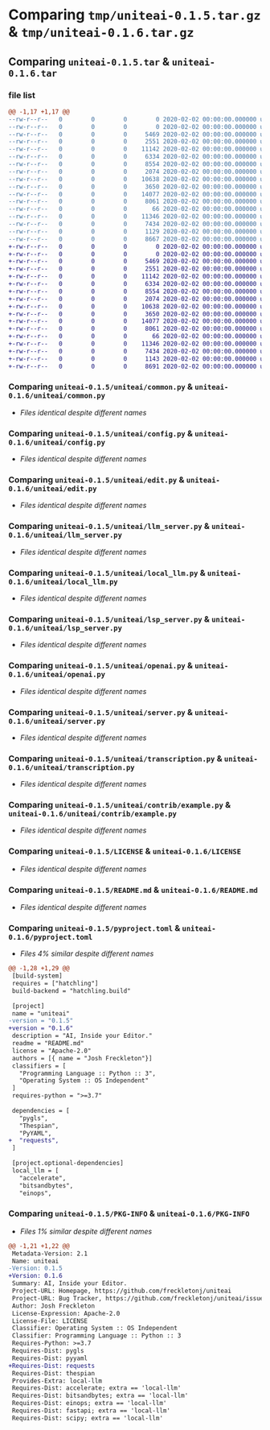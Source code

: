 # Comparing `tmp/uniteai-0.1.5.tar.gz` & `tmp/uniteai-0.1.6.tar.gz`

## Comparing `uniteai-0.1.5.tar` & `uniteai-0.1.6.tar`

### file list

```diff
@@ -1,17 +1,17 @@
--rw-r--r--   0        0        0        0 2020-02-02 00:00:00.000000 uniteai-0.1.5/uniteai/.dir-locals.el
--rw-r--r--   0        0        0        0 2020-02-02 00:00:00.000000 uniteai-0.1.5/uniteai/__init__.py
--rw-r--r--   0        0        0     5469 2020-02-02 00:00:00.000000 uniteai-0.1.5/uniteai/common.py
--rw-r--r--   0        0        0     2551 2020-02-02 00:00:00.000000 uniteai-0.1.5/uniteai/config.py
--rw-r--r--   0        0        0    11142 2020-02-02 00:00:00.000000 uniteai-0.1.5/uniteai/edit.py
--rw-r--r--   0        0        0     6334 2020-02-02 00:00:00.000000 uniteai-0.1.5/uniteai/llm_server.py
--rw-r--r--   0        0        0     8554 2020-02-02 00:00:00.000000 uniteai-0.1.5/uniteai/local_llm.py
--rw-r--r--   0        0        0     2074 2020-02-02 00:00:00.000000 uniteai-0.1.5/uniteai/lsp_server.py
--rw-r--r--   0        0        0    10638 2020-02-02 00:00:00.000000 uniteai-0.1.5/uniteai/openai.py
--rw-r--r--   0        0        0     3650 2020-02-02 00:00:00.000000 uniteai-0.1.5/uniteai/server.py
--rw-r--r--   0        0        0    14077 2020-02-02 00:00:00.000000 uniteai-0.1.5/uniteai/transcription.py
--rw-r--r--   0        0        0     8061 2020-02-02 00:00:00.000000 uniteai-0.1.5/uniteai/contrib/example.py
--rw-r--r--   0        0        0       66 2020-02-02 00:00:00.000000 uniteai-0.1.5/.gitignore
--rw-r--r--   0        0        0    11346 2020-02-02 00:00:00.000000 uniteai-0.1.5/LICENSE
--rw-r--r--   0        0        0     7434 2020-02-02 00:00:00.000000 uniteai-0.1.5/README.md
--rw-r--r--   0        0        0     1129 2020-02-02 00:00:00.000000 uniteai-0.1.5/pyproject.toml
--rw-r--r--   0        0        0     8667 2020-02-02 00:00:00.000000 uniteai-0.1.5/PKG-INFO
+-rw-r--r--   0        0        0        0 2020-02-02 00:00:00.000000 uniteai-0.1.6/uniteai/.dir-locals.el
+-rw-r--r--   0        0        0        0 2020-02-02 00:00:00.000000 uniteai-0.1.6/uniteai/__init__.py
+-rw-r--r--   0        0        0     5469 2020-02-02 00:00:00.000000 uniteai-0.1.6/uniteai/common.py
+-rw-r--r--   0        0        0     2551 2020-02-02 00:00:00.000000 uniteai-0.1.6/uniteai/config.py
+-rw-r--r--   0        0        0    11142 2020-02-02 00:00:00.000000 uniteai-0.1.6/uniteai/edit.py
+-rw-r--r--   0        0        0     6334 2020-02-02 00:00:00.000000 uniteai-0.1.6/uniteai/llm_server.py
+-rw-r--r--   0        0        0     8554 2020-02-02 00:00:00.000000 uniteai-0.1.6/uniteai/local_llm.py
+-rw-r--r--   0        0        0     2074 2020-02-02 00:00:00.000000 uniteai-0.1.6/uniteai/lsp_server.py
+-rw-r--r--   0        0        0    10638 2020-02-02 00:00:00.000000 uniteai-0.1.6/uniteai/openai.py
+-rw-r--r--   0        0        0     3650 2020-02-02 00:00:00.000000 uniteai-0.1.6/uniteai/server.py
+-rw-r--r--   0        0        0    14077 2020-02-02 00:00:00.000000 uniteai-0.1.6/uniteai/transcription.py
+-rw-r--r--   0        0        0     8061 2020-02-02 00:00:00.000000 uniteai-0.1.6/uniteai/contrib/example.py
+-rw-r--r--   0        0        0       66 2020-02-02 00:00:00.000000 uniteai-0.1.6/.gitignore
+-rw-r--r--   0        0        0    11346 2020-02-02 00:00:00.000000 uniteai-0.1.6/LICENSE
+-rw-r--r--   0        0        0     7434 2020-02-02 00:00:00.000000 uniteai-0.1.6/README.md
+-rw-r--r--   0        0        0     1143 2020-02-02 00:00:00.000000 uniteai-0.1.6/pyproject.toml
+-rw-r--r--   0        0        0     8691 2020-02-02 00:00:00.000000 uniteai-0.1.6/PKG-INFO
```

### Comparing `uniteai-0.1.5/uniteai/common.py` & `uniteai-0.1.6/uniteai/common.py`

 * *Files identical despite different names*

### Comparing `uniteai-0.1.5/uniteai/config.py` & `uniteai-0.1.6/uniteai/config.py`

 * *Files identical despite different names*

### Comparing `uniteai-0.1.5/uniteai/edit.py` & `uniteai-0.1.6/uniteai/edit.py`

 * *Files identical despite different names*

### Comparing `uniteai-0.1.5/uniteai/llm_server.py` & `uniteai-0.1.6/uniteai/llm_server.py`

 * *Files identical despite different names*

### Comparing `uniteai-0.1.5/uniteai/local_llm.py` & `uniteai-0.1.6/uniteai/local_llm.py`

 * *Files identical despite different names*

### Comparing `uniteai-0.1.5/uniteai/lsp_server.py` & `uniteai-0.1.6/uniteai/lsp_server.py`

 * *Files identical despite different names*

### Comparing `uniteai-0.1.5/uniteai/openai.py` & `uniteai-0.1.6/uniteai/openai.py`

 * *Files identical despite different names*

### Comparing `uniteai-0.1.5/uniteai/server.py` & `uniteai-0.1.6/uniteai/server.py`

 * *Files identical despite different names*

### Comparing `uniteai-0.1.5/uniteai/transcription.py` & `uniteai-0.1.6/uniteai/transcription.py`

 * *Files identical despite different names*

### Comparing `uniteai-0.1.5/uniteai/contrib/example.py` & `uniteai-0.1.6/uniteai/contrib/example.py`

 * *Files identical despite different names*

### Comparing `uniteai-0.1.5/LICENSE` & `uniteai-0.1.6/LICENSE`

 * *Files identical despite different names*

### Comparing `uniteai-0.1.5/README.md` & `uniteai-0.1.6/README.md`

 * *Files identical despite different names*

### Comparing `uniteai-0.1.5/pyproject.toml` & `uniteai-0.1.6/pyproject.toml`

 * *Files 4% similar despite different names*

```diff
@@ -1,28 +1,29 @@
 [build-system]
 requires = ["hatchling"]
 build-backend = "hatchling.build"
 
 [project]
 name = "uniteai"
-version = "0.1.5"
+version = "0.1.6"
 description = "AI, Inside your Editor."
 readme = "README.md"
 license = "Apache-2.0"
 authors = [{ name = "Josh Freckleton"}]
 classifiers = [
   "Programming Language :: Python :: 3",
   "Operating System :: OS Independent"
 ]
 requires-python = ">=3.7"
 
 dependencies = [
   "pygls",
   "Thespian",
   "PyYAML",
+  "requests",
 ]
 
 [project.optional-dependencies]
 local_llm = [
   "accelerate",
   "bitsandbytes",
   "einops",
```

### Comparing `uniteai-0.1.5/PKG-INFO` & `uniteai-0.1.6/PKG-INFO`

 * *Files 1% similar despite different names*

```diff
@@ -1,21 +1,22 @@
 Metadata-Version: 2.1
 Name: uniteai
-Version: 0.1.5
+Version: 0.1.6
 Summary: AI, Inside your Editor.
 Project-URL: Homepage, https://github.com/freckletonj/uniteai
 Project-URL: Bug Tracker, https://github.com/freckletonj/uniteai/issues
 Author: Josh Freckleton
 License-Expression: Apache-2.0
 License-File: LICENSE
 Classifier: Operating System :: OS Independent
 Classifier: Programming Language :: Python :: 3
 Requires-Python: >=3.7
 Requires-Dist: pygls
 Requires-Dist: pyyaml
+Requires-Dist: requests
 Requires-Dist: thespian
 Provides-Extra: local-llm
 Requires-Dist: accelerate; extra == 'local-llm'
 Requires-Dist: bitsandbytes; extra == 'local-llm'
 Requires-Dist: einops; extra == 'local-llm'
 Requires-Dist: fastapi; extra == 'local-llm'
 Requires-Dist: scipy; extra == 'local-llm'
```

